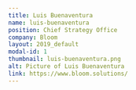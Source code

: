 ```yaml
---
title: Luis Buenaventura
name: luis-buenaventura
position: Chief Strategy Office
company: Bloom
layout: 2019_default
modal-id: 1
thumbnail: luis-buenaventura.png
alt: Picture of Luis Buenaventura
link: https://www.bloom.solutions/
---
```


